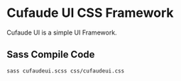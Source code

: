 # Cufaude UI CSS Framework

Cufaude UI is a simple UI Framework.

## Sass Compile Code

```sh
sass cufaudeui.scss css/cufaudeui.css
```
